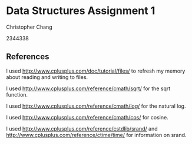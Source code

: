 # Data Structures Assignment 1
Christopher Chang

2344338

## References
I used http://www.cplusplus.com/doc/tutorial/files/ to refresh my memory about
reading and writing to files.

I used  http://www.cplusplus.com/reference/cmath/sqrt/ for the sqrt function.

I used http://www.cplusplus.com/reference/cmath/log/ for the natural log.

I used http://www.cplusplus.com/reference/cmath/cos/ for cosine.

I used http://www.cplusplus.com/reference/cstdlib/srand/ and http://www.cplusplus.com/reference/ctime/time/ for information on srand.
